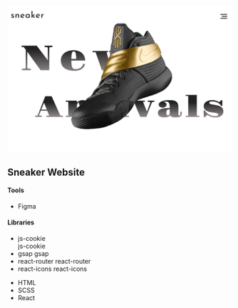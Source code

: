 <img src="./src/assets/images/MacBook Pro 14_ - 10.jpg">
<h2>Sneaker Website</h2>

<h4>Tools</h4>
<ul>
  <li>
    Figma
   </li>
</ul>

<h4>Libraries</h4>
<ul>
  <li>
    js-cookie<br>
    <a herf="https://github.com/js-cookie/js-cookie">js-cookie</a>
   </li>
  <li>
    gsap
    <a herf="https://greensock.com/gsap/">gsap</a>
   </li>
  <li>
    react-router
    <a herf="https://reactrouter.com/">react-router</a>
   </li>
  <li>
    react-icons
    <a herf="https://react-icons.github.io/react-icons">react-icons</a>
   </li>
</ul>

<ul>
  <li>
    HTML
   </li>
  <li>
    SCSS
   </li>
  <li>
    React
   </li>
</ul>


